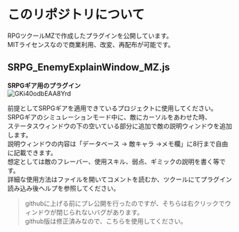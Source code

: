 # このリポジトリについて
RPGツクールMZで作成したプラグインを公開しています。  
MITライセンスなので商業利用、改変、再配布が可能です。

## SRPG_EnemyExplainWindow_MZ.js
**SRPGギア用のプラグイン**  
![GKi40odbEAA8Yrd](https://github.com/Nisetai/RPGMaker_MZ/assets/57579474/54f56a48-3ed2-48f6-8709-afb1f7b976ed)  
  
前提としてSRPGギアを適用できているプロジェクトに使用してください。  
SRPGギアのシミュレーションモード中に、敵にカーソルをあわせた時、  
ステータスウィンドウの下の空いている部分に追加で敵の説明ウィンドウを追加します。  
説明ウィンドウの内容は「データベース -> 敵キャラ ->メモ欄」に8行まで自由に記載できます。  
想定としては敵のフレーバー、使用スキル、弱点、ギミックの説明を書く等です。  
詳細な使用方法はファイルを開いてコメントを読むか、ツクールにてプラグイン読み込み後ヘルプを参照してください。  
  
>githubに上げる前にプレ公開を行ったのですが、そちらは右クリックでウィンドウが閉じられないバグがあります。  
>github版は修正済みなので、こちらを使用してください。
